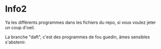 # Info2
Ya les différents programmes dans les fichiers du repo, si vous voulez jeter un coup d'oeil.

La branche "daft", c'est des programmes de fou guedin, âmes sensibles s'abstenir.
